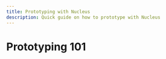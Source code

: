 ```yaml
---
title: Prototyping with Nucleus
description: Quick guide on how to prototype with Nucleus
---
```


# Prototyping 101